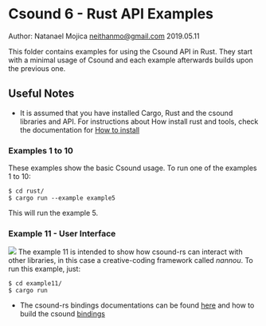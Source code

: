 # Csound 6 - Rust API Examples
Author: Natanael Mojica <neithanmo@gmail.com>
2019.05.11

This folder contains examples for using the Csound API in Rust. They start with a minimal usage of Csound and each example afterwards builds upon the previous one.
## Useful Notes

* It is assumed that you have installed Cargo, Rust and the csound libraries and API.
For instructions about How install rust and tools, check the documentation for [How to install](https://www.rust-lang.org/tools/install)
### Examples 1 to 10
These examples show the basic Csound usage.
To run one of the examples 1 to 10:
```
$ cd rust/
$ cargo run --example example5
```
This will run the example 5.
### Example 11 - User Interface
![](https://i.imgur.com/HZo07zU.gif)
The example 11 is intended to show how csound-rs can interact with other libraries, in this case a creative-coding framework called *nannou*.
To run this example, just:
```
$ cd example11/
$ cargo run
```

* The csound-rs bindings documentations can be found [here](https://neithanmo.github.io/csound-rs/csound/)
and how to build the csound [bindings](https://crates.io/crates/csound)
